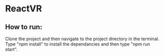 # ReactVR

## How to run:

Clone the project and then navigate to the project directory in the terminal. Type "npm install" to install the dependancies and then type "npm run start".
